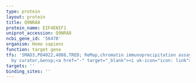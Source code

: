 ```yaml
---
type: protein
layout: protein
title: Q9NRA8
protein_name: EIF4ENIF1
uniprot_accession: Q9NRA8
ncbi_gene_id: '56478'
organism: Homo sapiens
function: target gene
tfs: 'SMAD3,P84022,4088,TRED; ReMap,chromatin immunoprecipitation assay; inferred
  by curator,&ensp;<a href="-" target="_blank"><i uk-icon="icon: link"></i>Pubmed</a>'
targets: ''
binding_sites: ''
---
```

